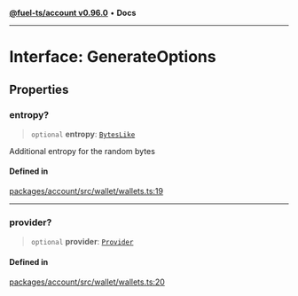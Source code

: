 [**@fuel-ts/account v0.96.0**](../index.md) • **Docs**

***

# Interface: GenerateOptions

## Properties

### entropy?

> `optional` **entropy**: [`BytesLike`](../Interfaces/index.md#byteslike)

Additional entropy for the random bytes

#### Defined in

[packages/account/src/wallet/wallets.ts:19](https://github.com/FuelLabs/fuels-ts/blob/793ac1bcd1e3f1560372e455e3b77c2d623e78b6/packages/account/src/wallet/wallets.ts#L19)

***

### provider?

> `optional` **provider**: [`Provider`](./Provider.md)

#### Defined in

[packages/account/src/wallet/wallets.ts:20](https://github.com/FuelLabs/fuels-ts/blob/793ac1bcd1e3f1560372e455e3b77c2d623e78b6/packages/account/src/wallet/wallets.ts#L20)
